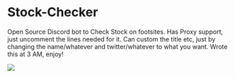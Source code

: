 # Stock-Checker

Open Source Discord bot to Check Stock on footsites.
Has Proxy support, just uncomment the lines needed for it. Can custom the title etc, just by changing the name/whatever and twitter/whatever to what you want.
Wrote this at 3 AM, enjoy!

<a align="center" href="https://hits.seeyoufarm.com"><img align="center" src="https://hits.seeyoufarm.com/api/count/incr/badge.svg?url= https%3A%2F%2Fgithub.com%2FIdekDude%2FStock-Checker&count_bg=%23FF00CA&title_bg=%23555555&icon=&icon_color=%23E7E7E7&title=hits&edge_flat=false"/></a>
